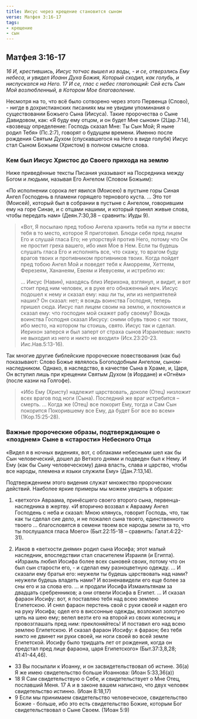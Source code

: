 ```yaml
---
title: Иисус через крещение становится сыном
verse: Матфея 3:16-17
tags: 
- крещение
- сын
---
```


## Матфея 3:16-17

*16 И, крестившись, Иисус тотчас вышел из воды, - и се, отверзлись Ему небеса, и увидел Иоанн Духа Божия, Который сходил, как голубь, и ниспускался на Него. 17 И се, глас с небес глаголющий: Сей есть Сын Мой возлюбленный, в Котором Мое благоволение.*

Несмотря на то, что всё было сотворено через этого Первенца (Слово), - нигде в дохристианских писаниях мы не увидим упоминания о существовании Божьего Сына (Иисуса). Такие пророчества о Сыне Давидовом, как: «Я буду ему отцом, и он будет Мне сыном» (2Цар.7:14), «возвещу определение: Господь сказал Мне: Ты Сын Мой; Я ныне родил Тебя» (Пс.2:7), говорят о будущем времени. Именно после рождения Святым Духом (спускавшегося на Него в виде голубя) Иисус стал Сыном Божьим (Христом) в полном смысле слова. 

### Кем был Иисус Христос до Своего прихода на землю

Ниже приведённые тексты Писания указывают на Посредника между Богом и людьми, называя Его Ангелом (Словом Божьим):

«По исполнении сорока лет явился (Моисею) в пустыне горы Синая Ангел Господень в пламени горящего тернового куста. … Это тот (Моисей), который был в собрании в пустыне с Ангелом, говорившим ему на горе Синае, и с отцами нашими, и который принял живые слова, чтобы передать нам» (Деян.7:30,38 – сравнить: Иуды 9). 

>«Вот, Я посылаю пред тобою Ангела хранить тебя на пути и ввести тебя в то место, которое Я приготовил.  Блюди себя пред лицем Его и слушай гласа Его; не упорствуй против Него, потому что Он не простит греха вашего, ибо имя Мое в Нем.  Если ты будешь слушать гласа Его и исполнять все, что скажу, то врагом буду врагов твоих и противником противников твоих. Когда пойдет пред тобою Ангел Мой и поведет тебя к Аморреям, Хеттеям, Ферезеям, Хананеям, Евеям и Иевусеям, и истреблю их: 
>
>… Иисус (Навин), находясь близ Иерихона, взглянул, и видит, и вот стоит пред ним человек, и в руке его обнаженный меч. Иисус подошел к нему и сказал ему: наш ли ты, или из неприятелей наших?  Он сказал: нет; я вождь воинства Господня, теперь пришел сюда. Иисус пал лицем своим на землю, и поклонился и сказал ему: что господин мой скажет рабу своему?  Вождь воинства Господня сказал Иисусу: сними обувь твою с ног твоих, ибо место, на котором ты стоишь, свято. Иисус так и сделал.  Иерихон заперся и был заперт от страха сынов Израилевых: никто не выходил из него и никто не входил» (Исх.23:20-23. Иис.Нав.5:13-16).

Так многие другие библейские пророческие повествования (как бы) показывают:  Слово Божье являлось Богоподобным Ангелом, сыном-наследником. Однако, в наследство, в качестве Сына в Храме, и, Царя, Он вступил лишь при крещении Святым Духом (в Иордане) и «Огнём» (после казни на Голгофе). 

>«Ибо Ему (Христу) надлежит царствовать, доколе (Отец) низложит всех врагов под ноги (Сына). Последний же враг истребится – смерть. … Когда же (Отец) все покорит Ему, тогда и Сам Сын покорится Покорившему все Ему, да будет Бог все во всем» (1Кор.15:25-28). 

### Важные пророческие образы, подтверждающие о «позднем» Сыне в «старости» Небесного Отца

«Видел я в ночных видениях, вот, с облаками небесными шел как бы Сын человеческий, дошел до Ветхого днями и подведен был к Нему. И Ему (как бы Сыну человеческому) дана власть, слава и царство, чтобы все народы, племена и языки служили Ему» (Дан.7:13,14).

Подтверждением этого видения служат множество пророческих действий. Наиболее яркие примеры мы можем увидеть в образе:
   
1) «ветхого» Авраама, принёсшего своего второго сына, первенца-наследника в жертву. «И вторично воззвал к Аврааму Ангел Господень с неба и сказал: Мною клянусь, говорит Господь, что, так как ты сделал сие дело, и не пожалел сына твоего, единственного твоего … благословятся в семени твоем все народы земли за то, что ты послушался гласа Моего» (Быт.22:15-18 – сравнить: Галат.4:22-31).

2) Иаков в «ветхости днями» родил сына Иосифа; этот малый наследник, впоследствии стал спасителем Израиля (и Египта). «Израиль любил Иосифа более всех сыновей своих, потому что он был сын старости его, - и сделал ему разноцветную одежду. … И сказали ему братья его: неужели ты будешь царствовать над нами? неужели будешь владеть нами? И возненавидели его еще более за сны его и за слова его. … и продали Иосифа Измаильтянам за двадцать сребренников; а они отвели Иосифа в Египет. … И сказал фараон Иосифу: вот, я поставляю тебя над всею землею Египетскою. И снял фараон перстень свой с руки своей и надел его на руку Иосифа; одел его в виссонные одежды, возложил золотую цепь на шею ему;  велел везти его на второй из своих колесниц и провозглашать пред ним: преклоняйтесь! И поставил его над всею землею Египетскою.  И сказал фараон Иосифу: я фараон; без тебя никто не двинет ни руки своей, ни ноги своей во всей земле Египетской. Иосифу было тридцать лет от рождения, когда он предстал пред лице фараона, царя Египетского» (Быт.37:3,8,28; 41:41-44,46).     

- 33 Вы посылали к Иоанну, и он засвидетельствовал об истине. 36(а) Я же имею свидетельство больше Иоаннова: (Иоан 5:33,36(а))
- 18 Я Сам свидетельствую о Себе, и свидетельствует о Мне Отец, пославший Меня. 17 А и в законе вашем написано, что двух человек свидетельство истинно. (Иоан 8:18,17)
- 9 Если мы принимаем свидетельство человеческое, свидетельство Божие - больше, ибо это есть свидетельство Божие, которым Бог свидетельствовал о Сыне Своем. (1Иоан 5:9)